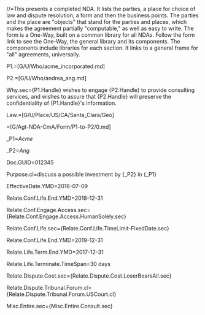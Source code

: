 //=This presents a completed NDA.  It lists the parties, a place for choice of law and dispute resolution, a form and then the business points.  The parties and the place are "objects" that stand for the parties and places, which makes the agreement partially "computable," as well as easy to write.  The form is a One-Way, built on a common library for all NDAs.  Follow the form link to see the One-Way, the general library and its components.  The components include libraries for each section.  It links to a general frame for "all" agreements, universally.

P1.=[G/U/Who/acme_incorporated.md]

P2.=[G/U/Who/andrea_ang.md]

Why.sec={P1.Handle} wishes to engage {P2.Handle} to provide consulting services, and wishes to assure that {P2.Handle} will preserve the confidentiality of {P1.Handle}'s information.  

Law.=[G/U/Place/US/CA/Santa_Clara/Geo]

=[G/Agt-NDA-CmA/Form/P1-to-P2/0.md]  

_P1=<i>Acme</i>

_P2=<i>Ang</i>

Doc.GUID=012345

Purpose.cl=discuss a possible investment by {_P2} in {_P1}

EffectiveDate.YMD=2016-07-09

Relate.Conf.Life.End.YMD=2018-12-31

Relate.Conf.Engage.Access.sec={Relate.Conf.Engage.Access.HumanSolely.sec}

Relate.Conf.Life.sec={Relate.Conf.Life.TimeLimit-FixedDate.sec}

Relate.Conf.Life.End.YMD=2019-12-31

Relate.Life.Term.End.YMD=2017-12-31

Relate.Life.Terminate.TimeSpan=30 days

Relate.Dispute.Cost.sec={Relate.Dispute.Cost.LoserBearsAll.sec}

Relate.Dispute.Tribunal.Forum.cl={Relate.Dispute.Tribunal.Forum.USCourt.cl}

Misc.Entire.sec={Misc.Entire.Consult.sec}